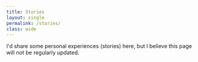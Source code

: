 ```yaml
---
title: Stories
layout: single
permalink: /stories/
class: wide
---
```


I'd share some personal experiences (stories) here, but I believe this page will not be regularly updated.